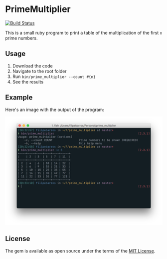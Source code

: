 # PrimeMultiplier

[![Build Status](https://cloud.drone.io/api/badges/filipebarros/prime_multiplier/status.svg)](https://cloud.drone.io/filipebarros/prime_multiplier)

This is a small ruby program to print a table of the multiplication of the first `n` prime numbers.

## Usage

1. Download the code
2. Navigate to the root folder
3. Run `bin/prime_multiplier --count #{n}`
4. See the results

## Example

Here's an image with the output of the program:

![Example Output](example.png)


## License

The gem is available as open source under the terms of the [MIT License](http://opensource.org/licenses/MIT).
